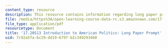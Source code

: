 ```yaml
---
content_type: resource
description: This resource contains information regarding long paper prompt.
file: /media/https%3A/open-learning-course-data-rc.s3.amazonaws.com/17-20-introduction-to-american-politics-spring-2013/7c92a5fabc29dd196797b2c349293460_MIT17_20S13_Lng_Pr_Prmpt.pdf
file_type: application/pdf
resourcetype: Document
title: '17.20S13 Introduction to American Politics: Long Paper Prompt'
uid: 7c92a5fa-bc29-dd19-6797-b2c349293460
---
```

